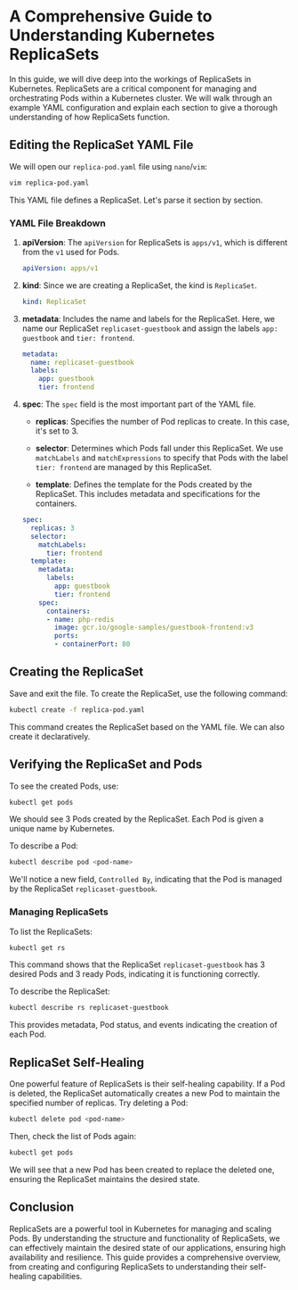 # A Comprehensive Guide to Understanding Kubernetes ReplicaSets

In this guide, we will dive deep into the workings of ReplicaSets in Kubernetes. ReplicaSets are a critical component for managing and orchestrating Pods within a Kubernetes cluster. We will walk through an example YAML configuration and explain each section to give a thorough understanding of how ReplicaSets function.

## Editing the ReplicaSet YAML File

We will open our `replica-pod.yaml` file using `nano`/`vim`:

```sh
vim replica-pod.yaml
```

This YAML file defines a ReplicaSet. Let's parse it section by section.

### YAML File Breakdown

1. **apiVersion**: 
    The `apiVersion` for ReplicaSets is `apps/v1`, which is different from the `v1` used for Pods.

    ```yaml
    apiVersion: apps/v1
    ```

2. **kind**:
    Since we are creating a ReplicaSet, the kind is `ReplicaSet`.

    ```yaml
    kind: ReplicaSet
    ```

3. **metadata**:
    Includes the name and labels for the ReplicaSet. Here, we name our ReplicaSet `replicaset-guestbook` and assign the labels `app: guestbook` and `tier: frontend`.

    ```yaml
    metadata:
      name: replicaset-guestbook
      labels:
        app: guestbook
        tier: frontend
    ```

4. **spec**:
    The `spec` field is the most important part of the YAML file.

    - **replicas**: Specifies the number of Pod replicas to create. In this case, it's set to 3.

    - **selector**: Determines which Pods fall under this ReplicaSet. We use `matchLabels` and `matchExpressions` to specify that Pods with the label `tier: frontend` are managed by this ReplicaSet.

    - **template**: Defines the template for the Pods created by the ReplicaSet. This includes metadata and specifications for the containers.

    ```yaml
    spec:
      replicas: 3
      selector:
        matchLabels:
          tier: frontend
      template:
        metadata:
          labels:
            app: guestbook
            tier: frontend
        spec:
          containers:
          - name: php-redis
            image: gcr.io/google-samples/guestbook-frontend:v3
            ports:
            - containerPort: 80
    ```

## Creating the ReplicaSet

Save and exit the file. To create the ReplicaSet, use the following command:

```sh
kubectl create -f replica-pod.yaml
```

This command creates the ReplicaSet based on the YAML file. We can also create it declaratively.

## Verifying the ReplicaSet and Pods

To see the created Pods, use:

```sh
kubectl get pods
```

We should see 3 Pods created by the ReplicaSet. Each Pod is given a unique name by Kubernetes.

To describe a Pod:

```sh
kubectl describe pod <pod-name>
```

We'll notice a new field, `Controlled By`, indicating that the Pod is managed by the ReplicaSet `replicaset-guestbook`.

### Managing ReplicaSets

To list the ReplicaSets:

```sh
kubectl get rs
```

This command shows that the ReplicaSet `replicaset-guestbook` has 3 desired Pods and 3 ready Pods, indicating it is functioning correctly.

To describe the ReplicaSet:

```sh
kubectl describe rs replicaset-guestbook
```

This provides metadata, Pod status, and events indicating the creation of each Pod.

## ReplicaSet Self-Healing

One powerful feature of ReplicaSets is their self-healing capability. If a Pod is deleted, the ReplicaSet automatically creates a new Pod to maintain the specified number of replicas. Try deleting a Pod:

```sh
kubectl delete pod <pod-name>
```

Then, check the list of Pods again:

```sh
kubectl get pods
```

We will see that a new Pod has been created to replace the deleted one, ensuring the ReplicaSet maintains the desired state.

## Conclusion

ReplicaSets are a powerful tool in Kubernetes for managing and scaling Pods. By understanding the structure and functionality of ReplicaSets, we can effectively maintain the desired state of our applications, ensuring high availability and resilience. This guide provides a comprehensive overview, from creating and configuring ReplicaSets to understanding their self-healing capabilities.